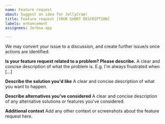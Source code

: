 ```yaml
---
name: Feature request
about: Suggest an idea for JellyCram!
title: Feature request [YOUR SHORT DESCRIPTION]
labels: enhancement
assignees: Jerboa-app

---
```


We may convert your issue to a discussion, and create further issue/s once actions are identified.

**Is your feature request related to a problem? Please describe.**
A clear and concise description of what the problem is. E.g. I'm always frustrated when [...]

**Describe the solution you'd like**
A clear and concise description of what you want to happen.

**Describe alternatives you've considered**
A clear and concise description of any alternative solutions or features you've considered.

**Additional context**
Add any other context or screenshots about the feature request here.
